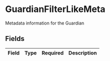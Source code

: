 # GuardianFilterLikeMeta

Metadata information for the Guardian


## Fields

| Field       | Type        | Required    | Description |
| ----------- | ----------- | ----------- | ----------- |